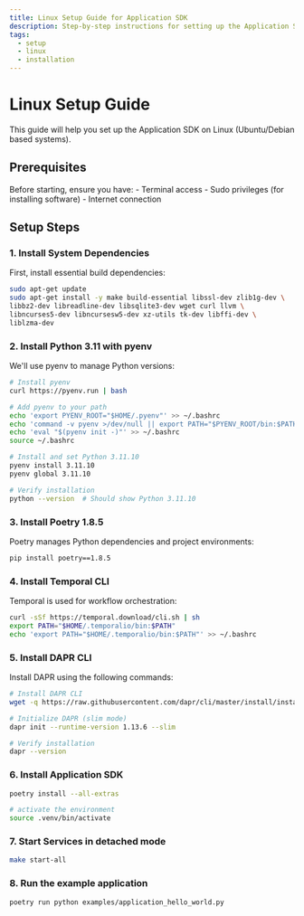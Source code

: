 ```yaml
---
title: Linux Setup Guide for Application SDK
description: Step-by-step instructions for setting up the Application SDK on Linux
tags:
  - setup
  - linux
  - installation
---
```


# Linux Setup Guide

This guide will help you set up the Application SDK on Linux (Ubuntu/Debian based systems).

## Prerequisites

Before starting, ensure you have:
    - Terminal access
    - Sudo privileges (for installing software)
    - Internet connection

## Setup Steps

### 1. Install System Dependencies

First, install essential build dependencies:

```bash
sudo apt-get update
sudo apt-get install -y make build-essential libssl-dev zlib1g-dev \
libbz2-dev libreadline-dev libsqlite3-dev wget curl llvm \
libncurses5-dev libncursesw5-dev xz-utils tk-dev libffi-dev \
liblzma-dev
```

### 2. Install Python 3.11 with pyenv

We'll use pyenv to manage Python versions:

```bash
# Install pyenv
curl https://pyenv.run | bash

# Add pyenv to your path
echo 'export PYENV_ROOT="$HOME/.pyenv"' >> ~/.bashrc
echo 'command -v pyenv >/dev/null || export PATH="$PYENV_ROOT/bin:$PATH"' >> ~/.bashrc
echo 'eval "$(pyenv init -)"' >> ~/.bashrc
source ~/.bashrc

# Install and set Python 3.11.10
pyenv install 3.11.10
pyenv global 3.11.10

# Verify installation
python --version  # Should show Python 3.11.10
```

### 3. Install Poetry 1.8.5

Poetry manages Python dependencies and project environments:

```bash
pip install poetry==1.8.5
```

### 4. Install Temporal CLI

Temporal is used for workflow orchestration:

```bash
curl -sSf https://temporal.download/cli.sh | sh
export PATH="$HOME/.temporalio/bin:$PATH"
echo 'export PATH="$HOME/.temporalio/bin:$PATH"' >> ~/.bashrc
```

### 5. Install DAPR CLI

Install DAPR using the following commands:

```bash
# Install DAPR CLI
wget -q https://raw.githubusercontent.com/dapr/cli/master/install/install.sh -O - | /bin/bash -s 1.14.1

# Initialize DAPR (slim mode)
dapr init --runtime-version 1.13.6 --slim

# Verify installation
dapr --version
```

### 6. Install Application SDK

```bash
poetry install --all-extras

# activate the environment
source .venv/bin/activate
```

### 7. Start Services in detached mode

```bash
make start-all
```

### 8. Run the example application

```bash
poetry run python examples/application_hello_world.py
```

